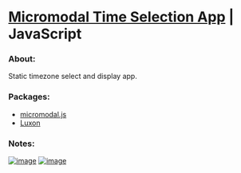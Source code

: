 # [Micromodal Time Selection App](https://kalafriz.github.io/fsd-roadmap/micromodal-time-select-app/index.html) | JavaScript

### About:

Static timezone select and display app.

### Packages:

- [micromodal.js](https://www.npmjs.com/package/micromodal?activeTab=readme)
- [Luxon](https://www.npmjs.com/package/luxon)

### Notes:

[![image](https://github.com/kalafriz/fsd-roadmap/assets/80020511/7ed8cc80-4c27-4742-8139-8dcd60d85b69)](https://kalafriz.github.io/fsd-roadmap/micromodal-time-select-app/index.html)
[![image](https://github.com/kalafriz/fsd-roadmap/assets/80020511/f6ec491e-3e8f-463f-abf6-66fcd4e889a0)](https://kalafriz.github.io/fsd-roadmap/micromodal-time-select-app/index.html)
